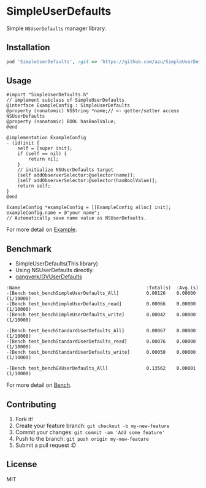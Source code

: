 # SimpleUserDefaults
<!-- [![Build Status](https://travis-ci.org/azu/SimpleUserDefaults.png)](https://travis-ci.org/azu/SimpleUserDefaults) -->

Simple ``NSUserDefaults`` manager library.

## Installation

```ruby
pod 'SimpleUserDefaults', :git => 'https://github.com/azu/SimpleUserDefaults.git'
```

## Usage

```objc
#import "SimpleUserDefaults.h"
// implement subclass of SimpleUserDefaults
@interface ExampleConfig : SimpleUserDefaults
@property (nonatomic) NSString *name;// <- getter/setter access NSUserDefaults
@property (nonatomic) BOOL hasBoolValue;
@end

@implementation ExampleConfig
- (id)init {
    self = [super init];
    if (self == nil) {
        return nil;
    }
    // initialize NSUserDefaults target
    [self addObserverSelector:@selector(name)];
    [self addObserverSelector:@selector(hasBoolValue)];
    return self;
}
@end
```

```objc
ExampleConfig *exampleConfig = [[ExampleConfig alloc] init];
exampleConfig.name = @"your name";
// Automatically save name value as NSUserDefaults.
```

For more detail on [Example](Example).

## Benchmark

* SimpleUserDefaults(This library)
* Using NSUserDefaults directly.
* [gangverk/GVUserDefaults](https://github.com/gangverk/GVUserDefaults "gangverk/GVUserDefaults")


```
:Name                                              :Total(s)  :Avg.(s)
-[Bench test_benchSimpleUserDefaults_All]          0.00126    0.00000    (1/10000)
-[Bench test_benchSimpleUserDefaults_read]         0.00066    0.00000    (1/10000)
-[Bench test_benchSimpleUserDefaults_write]        0.00042    0.00000    (1/10000)

-[Bench test_benchStandardUserDefaults_All]        0.00067    0.00000    (1/10000)
-[Bench test_benchStandardUserDefaults_read]       0.00076    0.00000    (1/10000)
-[Bench test_benchStandardUserDefaults_write]      0.00050    0.00000    (1/10000)

-[Bench test_benchGVUserDefaults_All]              0.13562    0.00001    (1/10000)
```

For more detail on [Bench](Bench).

## Contributing

1. Fork it!
2. Create your feature branch: `git checkout -b my-new-feature`
3. Commit your changes: `git commit -am 'Add some feature'`
4. Push to the branch: `git push origin my-new-feature`
5. Submit a pull request :D

## License

MIT